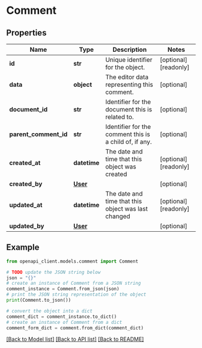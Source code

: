 # Comment


## Properties

Name | Type | Description | Notes
------------ | ------------- | ------------- | -------------
**id** | **str** | Unique identifier for the object. | [optional] [readonly] 
**data** | **object** | The editor data representing this comment. | [optional] 
**document_id** | **str** | Identifier for the document this is related to. | [optional] 
**parent_comment_id** | **str** | Identifier for the comment this is a child of, if any. | [optional] 
**created_at** | **datetime** | The date and time that this object was created | [optional] [readonly] 
**created_by** | [**User**](User.md) |  | [optional] 
**updated_at** | **datetime** | The date and time that this object was last changed | [optional] [readonly] 
**updated_by** | [**User**](User.md) |  | [optional] 

## Example

```python
from openapi_client.models.comment import Comment

# TODO update the JSON string below
json = "{}"
# create an instance of Comment from a JSON string
comment_instance = Comment.from_json(json)
# print the JSON string representation of the object
print(Comment.to_json())

# convert the object into a dict
comment_dict = comment_instance.to_dict()
# create an instance of Comment from a dict
comment_form_dict = comment.from_dict(comment_dict)
```
[[Back to Model list]](../README.md#documentation-for-models) [[Back to API list]](../README.md#documentation-for-api-endpoints) [[Back to README]](../README.md)


